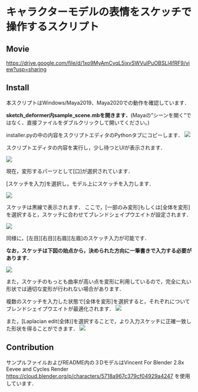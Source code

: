 キャラクターモデルの表情をスケッチで操作するスクリプト
====

## Movie
https://drive.google.com/file/d/1xo9MyAmCvqL5ixvSWVuIPuOBSLl4fRF9/view?usp=sharing

## Install
本スクリプトはWindows/Maya2019、Maya2020での動作を確認しています．

**sketch_deformer内sample_scene.mbを開きます．**(Mayaの”シーンを開く”ではなく、直接ファイルをダブルクリックして開いてください。)

installer.pyの中の内容をスクリプトエディタのPythonタブにコピーします．
![](https://i.imgur.com/pjEIKbS.png)

スクリプトエディタの内容を実行し，少し待つとUIが表示されます．

![](https://i.imgur.com/q9CzKZC.png)

現在，変形するパーツとして[口]が選択されています．

[スケッチを入力]を選択し，モデル上にスケッチを入力します．

![](https://i.imgur.com/Q4WHGn8.png)

スケッチは黒線で表示されます．
ここで，[一部のみ変形]もしくは[全体を変形]を選択すると，スケッチに合わせてブレンドシェイプウエイトが設定されます．

![](https://i.imgur.com/T9MNuKv.png)

同様に，[左目][右目][右眉][左眉]のスケッチ入力が可能です．

**なお，スケッチは下図の始点から，決められた方向に一筆書きで入力する必要があります．**

![](https://i.imgur.com/NCXbmYe.png)

また，スケッチのもっとも曲率が高い点を変形に利用しているので，完全に丸い形状では適切な変形が行われない場合があります．

複数のスケッチを入力した状態で[全体を変形]を選択すると，それぞれについてブレンドシェイプウエイトが最適化されます．
![](https://i.imgur.com/U8cdRTr.png)


また，[Laplacian edit(全体)]を選択することで，より入力スケッチに正確一致した形状を得ることができます．
![](https://i.imgur.com/KC40PUp.png)



## Contribution
サンプルファイルおよびREADME内の３DモデルはVincent For Blender 2.8x Eevee and Cycles Render https://cloud.blender.org/p/characters/5718a967c379cf04929a4247 を使用しています．
